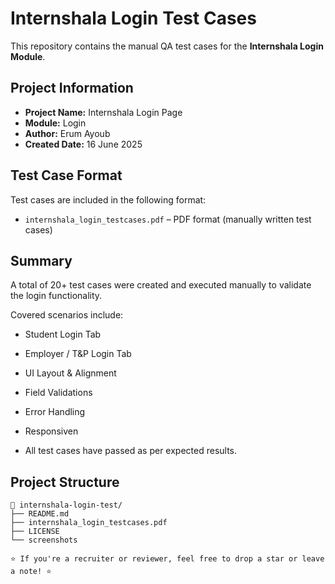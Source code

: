 # Internshala Login Test Cases

This repository contains the manual QA test cases for the **Internshala Login Module**.

## Project Information

- **Project Name:** Internshala Login Page  
- **Module:** Login  
- **Author:** Erum Ayoub  
- **Created Date:** 16 June 2025  

##  Test Case Format

Test cases are included in the following format:

- `internshala_login_testcases.pdf` – PDF format (manually written test cases)

##  Summary

A total of 20+ test cases were created and executed manually to validate the login functionality.

Covered scenarios include:

-  Student Login Tab  
-  Employer / T&P Login Tab  
-  UI Layout & Alignment  
-  Field Validations  
-  Error Handling  
-  Responsiven

-  All test cases have passed as per expected results.

##  Project Structure

```plaintext
📁 internshala-login-test/
├── README.md
├── internshala_login_testcases.pdf
├── LICENSE
└── screenshots

⭐ If you're a recruiter or reviewer, feel free to drop a star or leave a note! ⭐
